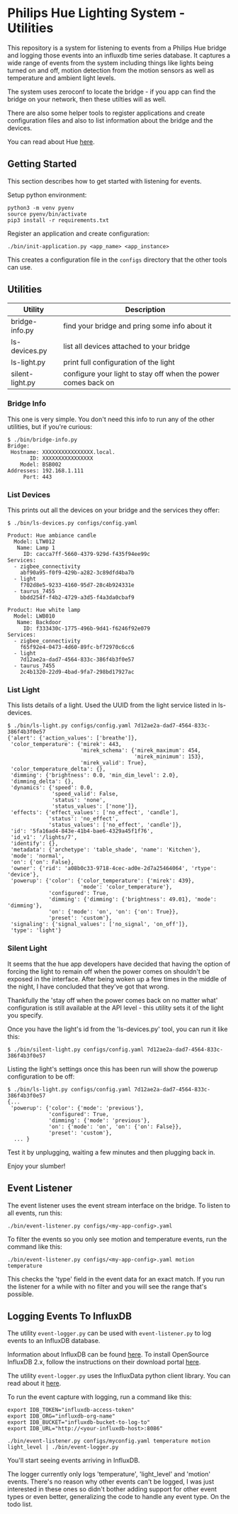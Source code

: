 # Philips Hue Lighting System - Utilities

This repository is a system for listening to events from a Philips Hue bridge and logging those events
into an influxdb time series database. It captures a wide range of events from the system including
things like lights being turned on and off, motion detection from the motion sensors as well as temperature
and ambient light levels.

The system uses zeroconf to locate the bridge - if you app can find the bridge on your network, then these
utilties will as well.

There are also some helper tools to register applications and create configuration files and also
to list information about the bridge and the devices.

You can read about Hue [here](https://www.philips-hue.com/).

## Getting Started

This section describes how to get started with listening for events.

Setup python environment:

    python3 -m venv pyenv
    source pyenv/bin/activate
    pip3 install -r requirements.txt

Register an application and create configuration:

    ./bin/init-application.py <app_name> <app_instance>

This creates a configuration file in the `configs` directory that the other tools can use.

## Utilities

| Utility         | Description                                                   |
| --------------- | ------------------------------------------------------------- |
| bridge-info.py  | find your bridge and pring some info about it                 |
| ls-devices.py   | list all devices attached to your bridge                      |
| ls-light.py     | print full configuration of the light                         |
| silent-light.py | configure your light to stay off when the power comes back on |

### Bridge Info

This one is very simple. You don't need this info to run any of the other utilities, but if you're curious:

    $ ./bin/bridge-info.py 
    Bridge:
     Hostname: XXXXXXXXXXXXXXXX.local.
           ID: XXXXXXXXXXXXXXXX
        Model: BSB002
    Addresses: 192.168.1.111
         Port: 443


### List Devices

This prints out all the devices on your bridge and the services they offer:

    $ ./bin/ls-devices.py configs/config.yaml 
    
    Product: Hue ambiance candle
      Model: LTW012
       Name: Lamp 1
         ID: cacca7ff-5660-4379-929d-f435f94ee99c
    Services:
      - zigbee_connectivity
        abf90a95-f0f9-429b-a282-3c89dfd4ba7b
      - light
        f702d8e5-9233-4160-95d7-28c4b924331e
      - taurus_7455
        bbdd254f-f4b2-4729-a3d5-f4a3da0cbaf9
        
    Product: Hue white lamp
      Model: LWB010
       Name: Backdoor
         ID: f333430c-1775-496b-9d41-f6246f92e079
    Services:
      - zigbee_connectivity
        f65f92e4-0473-4d60-89fc-bf72970c6cc6
      - light
        7d12ae2a-dad7-4564-833c-386f4b3f0e57
      - taurus_7455
        2c4b1320-22d9-4bad-9fa7-298bd17927ac
        


### List Light

This lists details of a light. Used the UUID from the light service listed in ls-devices.

    $ ./bin/ls-light.py configs/config.yaml 7d12ae2a-dad7-4564-833c-386f4b3f0e57
    {'alert': {'action_values': ['breathe']},
     'color_temperature': {'mirek': 443,
                           'mirek_schema': {'mirek_maximum': 454,
                                            'mirek_minimum': 153},
                           'mirek_valid': True},
     'color_temperature_delta': {},
     'dimming': {'brightness': 0.0, 'min_dim_level': 2.0},
     'dimming_delta': {},
     'dynamics': {'speed': 0.0,
                  'speed_valid': False,
                  'status': 'none',
                  'status_values': ['none']},
     'effects': {'effect_values': ['no_effect', 'candle'],
                 'status': 'no_effect',
                 'status_values': ['no_effect', 'candle']},
     'id': '5fa16ad4-843e-41b4-bae6-4329a45f1f76',
     'id_v1': '/lights/7',
     'identify': {},
     'metadata': {'archetype': 'table_shade', 'name': 'Kitchen'},
     'mode': 'normal',
     'on': {'on': False},
     'owner': {'rid': 'a08b0c33-9718-4cec-ad0e-2d7a25464064', 'rtype': 'device'},
     'powerup': {'color': {'color_temperature': {'mirek': 439},
                           'mode': 'color_temperature'},
                 'configured': True,
                 'dimming': {'dimming': {'brightness': 49.01}, 'mode': 'dimming'},
                 'on': {'mode': 'on', 'on': {'on': True}},
                 'preset': 'custom'},
     'signaling': {'signal_values': ['no_signal', 'on_off']},
     'type': 'light'}


### Silent Light

It seems that the hue app developers have decided that having the option of forcing the light to remain off
when the power comes on shouldn't be exposed in the interface. After being woken up a few times in the middle of
the night, I have concluded that they've got that wrong. 

Thankfully the 'stay off when the power comes back on no matter what' configuration is still available at the API level - this 
utility sets it of the light you specify.

Once you have the light's id from the 'ls-devices.py' tool, you can run it like this:

    $ ./bin/silent-light.py configs/config.yaml 7d12ae2a-dad7-4564-833c-386f4b3f0e57

Listing the light's settings once this has been run will show the powerup configuration to be off:

    $ ./bin/ls-light.py configs/config.yaml 7d12ae2a-dad7-4564-833c-386f4b3f0e57
    {...
     'powerup': {'color': {'mode': 'previous'},
                 'configured': True,
                 'dimming': {'mode': 'previous'},
                 'on': {'mode': 'on', 'on': {'on': False}},
                 'preset': 'custom'},
      ... }

Test it by unplugging, waiting a few minutes and then plugging back in.

Enjoy your slumber!

## Event Listener

The event listener uses the event stream interface on the bridge. To listen to all events, run
this:

    ./bin/event-listener.py configs/<my-app-config>.yaml

To filter the events so you only see motion and temperature events, run the command like this:

    ./bin/event-listener.py configs/<my-app-config>.yaml motion temperature
  
This checks the 'type' field in the event data for an exact match. If you run the listener for a while
with no filter and you will see the range that's possible.


## Logging Events To InfluxDB

The utility `event-logger.py` can be used with `event-listener.py` to log events to an InfluxDB database.

Information about InfluxDB can be found [here](https://docs.influxdata.com/influxdb/v2.6/get-started/).
To install OpenSource InfluxDB 2.x, follow the instructions on their download portal
[here](https://portal.influxdata.com/downloads/).

The utility `event-logger.py` uses the InfluxData python client library. You can read about
it [here](https://docs.influxdata.com/influxdb/v2.0/api-guide/client-libraries/python/).

To run the event capture with logging, run a command like this:

    export IDB_TOKEN="influxdb-access-token"
    export IDB_ORG="influxdb-org-name"
    export IDB_BUCKET="influxdb-bucket-to-log-to"
    export IDB_URL="http://<your-influxdb-host>:8086"

    ./bin/event-listener.py configs/myconfig.yaml temperature motion light_level | ./bin/event-logger.py

You'll start seeing events arriving in InfluxDB.

The logger currently only logs 'temperature', 'light_level' and 'motion' events. There's no reason why
other events can't be logged, I was just interested in these ones so didn't bother adding support for 
other event types or even better, generalizing the code to handle any event type. On the todo list.


